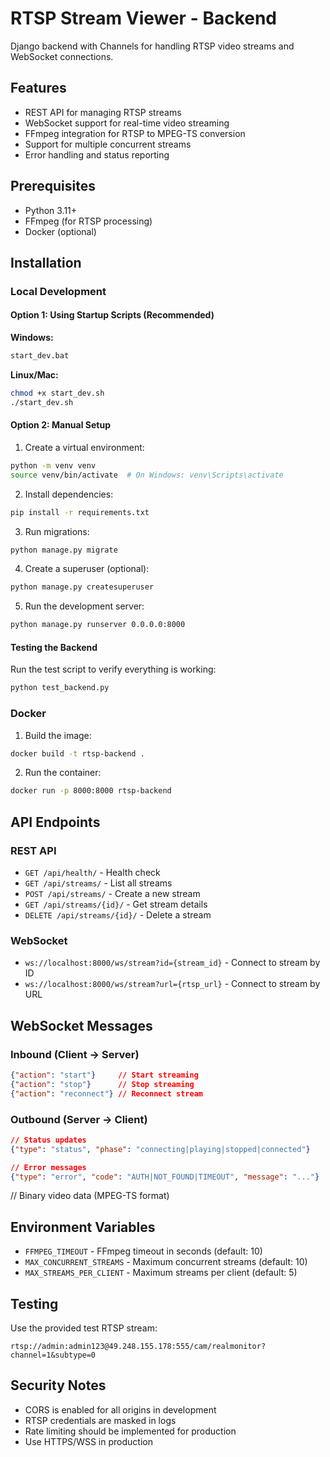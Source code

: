 # RTSP Stream Viewer - Backend

Django backend with Channels for handling RTSP video streams and WebSocket connections.

## Features

- REST API for managing RTSP streams
- WebSocket support for real-time video streaming
- FFmpeg integration for RTSP to MPEG-TS conversion
- Support for multiple concurrent streams
- Error handling and status reporting

## Prerequisites

- Python 3.11+
- FFmpeg (for RTSP processing)
- Docker (optional)

## Installation

### Local Development

#### Option 1: Using Startup Scripts (Recommended)

**Windows:**
```bash
start_dev.bat
```

**Linux/Mac:**
```bash
chmod +x start_dev.sh
./start_dev.sh
```

#### Option 2: Manual Setup

1. Create a virtual environment:
```bash
python -m venv venv
source venv/bin/activate  # On Windows: venv\Scripts\activate
```

2. Install dependencies:
```bash
pip install -r requirements.txt
```

3. Run migrations:
```bash
python manage.py migrate
```

4. Create a superuser (optional):
```bash
python manage.py createsuperuser
```

5. Run the development server:
```bash
python manage.py runserver 0.0.0.0:8000
```

#### Testing the Backend

Run the test script to verify everything is working:
```bash
python test_backend.py
```

### Docker

1. Build the image:
```bash
docker build -t rtsp-backend .
```

2. Run the container:
```bash
docker run -p 8000:8000 rtsp-backend
```

## API Endpoints

### REST API

- `GET /api/health/` - Health check
- `GET /api/streams/` - List all streams
- `POST /api/streams/` - Create a new stream
- `GET /api/streams/{id}/` - Get stream details
- `DELETE /api/streams/{id}/` - Delete a stream

### WebSocket

- `ws://localhost:8000/ws/stream?id={stream_id}` - Connect to stream by ID
- `ws://localhost:8000/ws/stream?url={rtsp_url}` - Connect to stream by URL

## WebSocket Messages

### Inbound (Client → Server)
```json
{"action": "start"}     // Start streaming
{"action": "stop"}      // Stop streaming
{"action": "reconnect"} // Reconnect stream
```

### Outbound (Server → Client)
```json
// Status updates
{"type": "status", "phase": "connecting|playing|stopped|connected"}

// Error messages
{"type": "error", "code": "AUTH|NOT_FOUND|TIMEOUT", "message": "..."}
```

// Binary video data (MPEG-TS format)

## Environment Variables

- `FFMPEG_TIMEOUT` - FFmpeg timeout in seconds (default: 10)
- `MAX_CONCURRENT_STREAMS` - Maximum concurrent streams (default: 10)
- `MAX_STREAMS_PER_CLIENT` - Maximum streams per client (default: 5)

## Testing

Use the provided test RTSP stream:
```
rtsp://admin:admin123@49.248.155.178:555/cam/realmonitor?channel=1&subtype=0
```

## Security Notes

- CORS is enabled for all origins in development
- RTSP credentials are masked in logs
- Rate limiting should be implemented for production
- Use HTTPS/WSS in production
